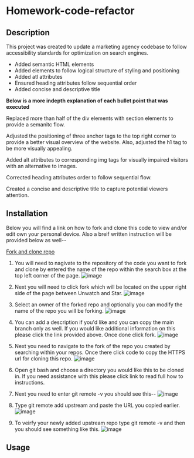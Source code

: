 # Homework-code-refactor

## Description

This project was created to update a marketing agency codebase to follow accessibility standards for optimization on search engines. 

* Added semantic HTML elements
* Added elements to follow logical structure of styling and positioning
* Added atl attributes 
* Ensured heading attributes follow sequential order
* Added concise and descriptive title

**Below is a more indepth explanation of each bullet point that was executed**

  Replaced more than half of the div elements with section elements to provide a semanitc flow. 

  Adjusted the positioning of three anchor tags to the top right corner to provide a better visual overview of the website. Also, adjusted the h1 tag to be more visually appealing. 

  Added alt attributes to corresponding img tags for visually impaired visitors with an alternative to images.
 
  Corrected heading attributes order to follow sequential flow.

  Created a concise and descriptive title to capture potential viewers attention. 

## Installation

Below you will find a link on how to fork and clone this code to view and/or edit own your personal device. Also a breif written instruction will be provided below as well--

[Fork and clone repo](https://docs.github.com/en/get-started/quickstart/fork-a-repo?tool=webui)

1. You will need to nagivate to the repository of the code you want to fork and clone by entered the name of the repo within the search box at the top left corner of the page. 
![image](https://user-images.githubusercontent.com/127566404/226214687-1fedd6f0-e981-429b-891b-5a0540058d40.png)

2. Next you will need to click fork which will be located on the upper right side of the page between Unwatch and Star.
![image](https://user-images.githubusercontent.com/127566404/226214787-33b23083-f6f0-4bdd-bd94-3fd92de8179a.png)

3. Select an owner of the forked repo and optionally you can modify the name of the repo you will be forking. 
![image](https://user-images.githubusercontent.com/127566404/226215042-87655395-738a-4597-82ae-de354f78f37e.png)

4. You can add a description if you'd like and you can copy the main branch only as well. If you would like additional information on this please click the link provided above. Once done click fork.
![image](https://user-images.githubusercontent.com/127566404/226215237-f75d52ae-8371-40e2-84f3-97619df88fdb.png)

5. Next you need to navigate to the fork of the repo you created by searching within your repos. Once there click code to copy the HTTPS url for cloning this repo. 
![image](https://user-images.githubusercontent.com/127566404/226215370-3798d56c-0003-4999-aa4f-3491a3558616.png)

6. Open git bash and choose a directory you would like this to be cloned in. If you need assistance with this please click link to read full how to instructions. 

7. Next you need to enter git remote -v you should see this--
![image](https://user-images.githubusercontent.com/127566404/226215820-d6154f98-e88c-4eb1-98df-b522517c2117.png)

8. Type git remote add upstream and paste the URL you copied earlier.
![image](https://user-images.githubusercontent.com/127566404/226215895-31aecb3d-4123-447a-a198-2ad52bb39e7f.png)

9. To veirfy your newly added upstream repo type git remote -v and then you should see something like this. 
![image](https://user-images.githubusercontent.com/127566404/226215963-c9f18ba3-53b9-4cf4-b3a0-a0475b174f36.png)
 







## Usage


